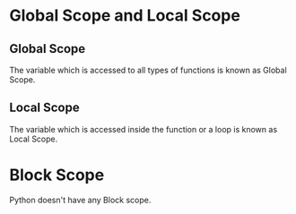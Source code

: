 # Global Scope and Local Scope
## Global Scope 
The variable which is accessed to all types of functions is known as Global Scope.
## Local Scope 
The variable which is accessed inside the function or a loop is known as Local Scope.

# Block Scope
Python doesn't have any Block scope.